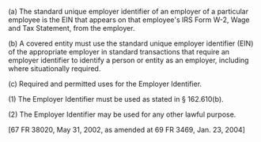 (a) The standard unique employer identifier of an employer of a particular employee is the EIN that appears on that employee's IRS Form W-2, Wage and Tax Statement, from the employer.

(b) A covered entity must use the standard unique employer identifier (EIN) of the appropriate employer in standard transactions that require an employer identifier to identify a person or entity as an employer, including where situationally required.

&#40;c) Required and permitted uses for the Employer Identifier.
 
(1) The Employer Identifier must be used as stated in § 162.610(b).

(2) The Employer Identifier may be used for any other lawful purpose.

[67 FR 38020, May 31, 2002, as amended at 69 FR 3469, Jan. 23, 2004]

